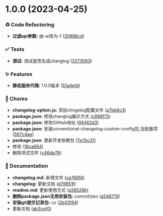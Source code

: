 # 1.0.0 (2023-04-25)


### ♻ Code Refactoring

* **过滤api参数:** 由-w改为-f ([30888cd](https://github.com/w-danboard/proxy-server/commit/30888cd))


### ✅ Tests

* **测试:** 测试是否生成changlog ([3273063](https://github.com/w-danboard/proxy-server/commit/3273063))


### ✨ Features

* **静态服务代理:** 1.0.0版本 ([51a4efd](https://github.com/w-danboard/proxy-server/commit/51a4efd))


### 🎫 Chores

* **changelog-option.js:** 添加chngelog配置文件 ([a7bb6c3](https://github.com/w-danboard/proxy-server/commit/a7bb6c3))
* **package.json:** 修改changlog展示方式 ([c998f75](https://github.com/w-danboard/proxy-server/commit/c998f75))
* **package.json:** 修改GitHub地址 ([06462d3](https://github.com/w-danboard/proxy-server/commit/06462d3))
* **package.json:** 安装conventional-changelog-custom-config包,及配置项 ([567c4ae](https://github.com/w-danboard/proxy-server/commit/567c4ae))
* **package.json:** 更新开发依赖包 ([7e7bc31](https://github.com/w-danboard/proxy-server/commit/7e7bc31))
* 修改 ([18ca664](https://github.com/w-danboard/proxy-server/commit/18ca664))
* 删除测试文件 ([c46de78](https://github.com/w-danboard/proxy-server/commit/c46de78))


### 📝 Documentation

* **changelog.md:** 新增文件 ([ce768f4](https://github.com/w-danboard/proxy-server/commit/ce768f4))
* **changelog:** 更新文档 ([d79851f](https://github.com/w-danboard/proxy-server/commit/d79851f))
* **readme.md:** 更新使用方式 ([a38528b](https://github.com/w-danboard/proxy-server/commit/a38528b))
* **删除package.json无用安装包:** commitizen ([a548713](https://github.com/w-danboard/proxy-server/commit/a548713))
* **安装git提交记录包:** cz ([2b43f84](https://github.com/w-danboard/proxy-server/commit/2b43f84))
* 更新文档 ([ab3cef0](https://github.com/w-danboard/proxy-server/commit/ab3cef0))



